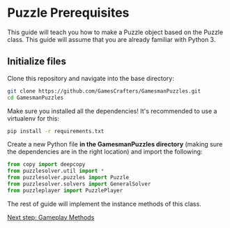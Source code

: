 # Puzzle Prerequisites
This guide will teach you how to make a Puzzle object based on the Puzzle class. This guide will assume that you are already familiar with Python 3.

## Initialize files
Clone this repository and navigate into the base directory: 

```bash
git clone https://github.com/GamesCrafters/GamesmanPuzzles.git
cd GamesmanPuzzles
```

Make sure you installed all the dependencies! It's recommended to use a virtualenv for this:
```bash
pip install -r requirements.txt
```

Create a new Python file **in the GamesmanPuzzles directory** (making sure the dependencies are in the right location) and import the following:
```python
from copy import deepcopy
from puzzlesolver.util import *
from puzzlesolver.puzzles import Puzzle
from puzzlesolver.solvers import GeneralSolver
from puzzleplayer import PuzzlePlayer
```

The rest of guide will implement the instance methods of this class.

[Next step: Gameplay Methods](01_Gameplay_Methods.md)
